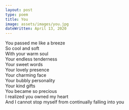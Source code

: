 ```yaml
---
layout: post
type: poem
title: You
image: assets/images/you.jpg
dateWritten: April 13, 2020
---
```


You passed me like a breeze  
So cool and soft  
With your warm soul  
Your endless tenderness  
Your sweet words  
Your lovely presence  
Your charming face  
Your bubbly personality  
Your kind gifts  
You became so precious  
I realized you owned my heart  
And I cannot stop myself from continually falling into you  
  